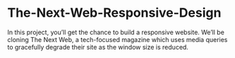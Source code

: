 # The-Next-Web-Responsive-Design
In this project, you’ll get the chance to build a responsive website. We’ll be cloning The Next Web, a tech-focused magazine which uses media queries to gracefully degrade their site as the window size is reduced.
